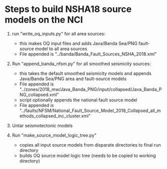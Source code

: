 Steps to build NSHA18 source models on the NCI
==============================================    

1) run "write_oq_inputs.py" for all area sources:
	- this makes OQ input files and adds Java/Banda Sea/PNG fault-source model to all area sources
	- File appended is "../banda/Banda_Fault_Sources_NSHA_2018.xml"
	
2) Run "append_banda_nfsm.py" for all smoothed seismicity sources:
	- this takes the default smoothed seismicity models and appends Java/Banda Sea/PNG area and fault-source models
	- File appended is "../zones/2018_mw/Java_Banda_PNG/input/collapsed/Java_Banda_PNG_collapsed.xml"
	- script optionally appends the national fault source model
	- File appended is "../faults/NFSM/National_Fault_Source_Model_2018_Collapsed_all_methods_collapsed_inc_cluster.xml"
	
3) Untar seismotectonic models

4) Run "make_source_model_logic_tree.py"
	- copies all input source models from disparate directories to final run directory
	- builds OQ source model logic tree (needs to be copied to working directory)